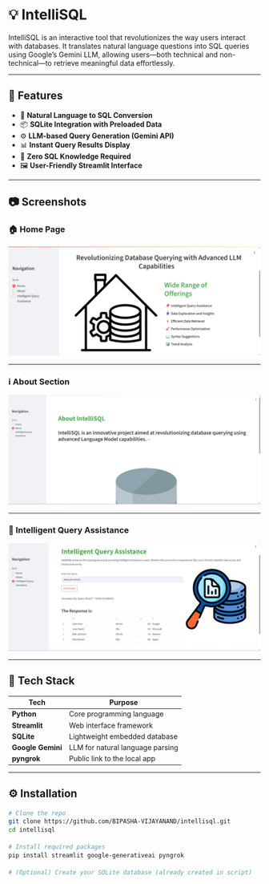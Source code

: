 # 💡 IntelliSQL

IntelliSQL is an interactive tool that revolutionizes the way users interact with databases. It translates natural language questions into SQL queries using Google’s Gemini LLM, allowing users—both technical and non-technical—to retrieve meaningful data effortlessly.

---

## 🌟 Features

- 🔄 **Natural Language to SQL Conversion**
- 📦 **SQLite Integration with Preloaded Data**
- ⚙️ **LLM-based Query Generation (Gemini API)**
- 📊 **Instant Query Results Display**
- 🧠 **Zero SQL Knowledge Required**
- 🖼️ **User-Friendly Streamlit Interface**

---

## 📷 Screenshots

### 🏠 Home Page  
![Home Page](page1.jpeg)

---

### ℹ️ About Section  
![About Page](page2.jpeg)

---

### 🤖 Intelligent Query Assistance  
![Query Page](page3.jpeg)

---

## 🔧 Tech Stack

| Tech              | Purpose                          |
|-------------------|----------------------------------|
| **Python**        | Core programming language        |
| **Streamlit**     | Web interface framework          |
| **SQLite**        | Lightweight embedded database    |
| **Google Gemini** | LLM for natural language parsing |
| **pyngrok**       | Public link to the local app     |

---

## ⚙️ Installation

```bash
# Clone the repo
git clone https://github.com/BIPASHA-VIJAYANAND/intellisql.git
cd intellisql

# Install required packages
pip install streamlit google-generativeai pyngrok

# (Optional) Create your SQLite database (already created in script)

